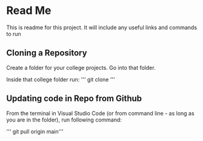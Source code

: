 # Read Me #

This is readme for this project.  It will include any useful links and commands to run

## Cloning a Repository ##

Create a folder for your college projects. Go into that folder.

Inside that college folder run:
''' git clone <your clone link>'''

## Updating code in Repo from Github ##

From the terminal in Visual Studio Code (or from command line - as long as you are in the folder), run following command:

''' git pull origin main'''